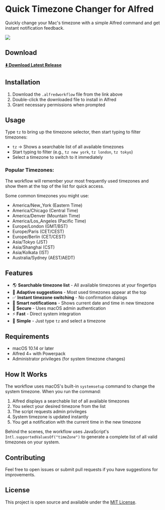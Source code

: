 # Quick Timezone Changer for Alfred

Quickly change your Mac's timezone with a simple Alfred command and get instant notification feedback.

![](https://i.imgur.com/7soGkXu.png)

## Download

**[⬇️ Download Latest Release](https://github.com/deletosh/alfred-timezone-changer/raw/refs/heads/main/Quick%20Timezone%20Changer.alfredworkflow)**

## Installation

1. Download the `.alfredworkflow` file from the link above
2. Double-click the downloaded file to install in Alfred
3. Grant necessary permissions when prompted

## Usage

Type `tz` to bring up the timezone selector, then start typing to filter timezones:

- `tz` → Shows a searchable list of all available timezones
- Start typing to filter (e.g., `tz new york`, `tz london`, `tz tokyo`)
- Select a timezone to switch to it immediately

### Popular Timezones:
The workflow will remember your most frequently used timezones and show them at the top of the list for quick access.

Some common timezones you might use:
- America/New_York (Eastern Time)
- America/Chicago (Central Time)
- America/Denver (Mountain Time)
- America/Los_Angeles (Pacific Time)
- Europe/London (GMT/BST)
- Europe/Paris (CET/CEST)
- Europe/Berlin (CET/CEST)
- Asia/Tokyo (JST)
- Asia/Shanghai (CST)
- Asia/Kolkata (IST)
- Australia/Sydney (AEST/AEDT)

## Features

- 🌎 **Searchable timezone list** - All available timezones at your fingertips
- 🔄 **Adaptive suggestions** - Most used timezones appear at the top
- ✅ **Instant timezone switching** - No confirmation dialogs
- 🔔 **Smart notifications** - Shows current date and time in new timezone
- 🔐 **Secure** - Uses macOS admin authentication
- ⚡ **Fast** - Direct system integration
- 🎯 **Simple** - Just type `tz` and select a timezone

## Requirements

- macOS 10.14 or later
- Alfred 4+ with Powerpack
- Administrator privileges (for system timezone changes)

## How It Works

The workflow uses macOS's built-in `systemsetup` command to change the system timezone. When you run the command:

1. Alfred displays a searchable list of all available timezones
2. You select your desired timezone from the list
3. The script requests admin privileges
4. System timezone is updated instantly
5. You get a notification with the current time in the new timezone

Behind the scenes, the workflow uses JavaScript's `Intl.supportedValuesOf("timeZone")` to generate a complete list of all valid timezones on your system.

## Contributing

Feel free to open issues or submit pull requests if you have suggestions for improvements.

## License

This project is open source and available under the [MIT License](LICENSE).
